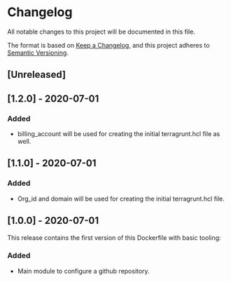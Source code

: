 # Changelog

All notable changes to this project will be documented in this file.

The format is based on [Keep a Changelog](https://keepachangelog.com/en/1.0.0/),
and this project adheres to [Semantic Versioning](https://semver.org/spec/v2.0.0.html).

## [Unreleased]

## [1.2.0] - 2020-07-01

### Added

* billing_account will be used for creating the initial terragrunt.hcl file as well.

## [1.1.0] - 2020-07-01

### Added

* Org_id and domain will be used for creating the initial terragrunt.hcl file.

## [1.0.0] - 2020-07-01

This release contains the first version of this Dockerfile with basic tooling:

### Added

* Main module to configure a github repository.
